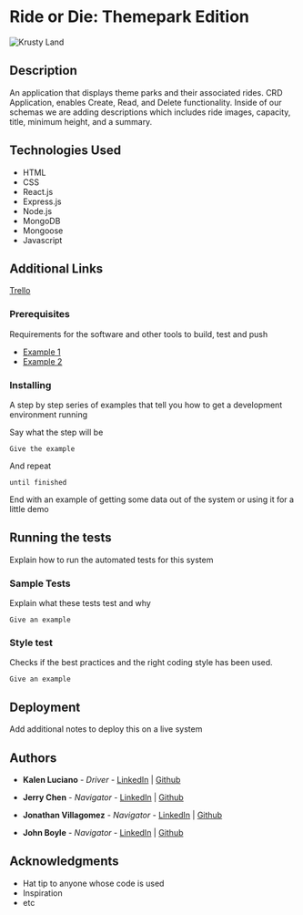 # Ride or Die: Themepark Edition

![Krusty Land](https://static.wikia.nocookie.net/heroism/images/1/17/The_Krustyland.jpg/revision/latest?cb=20200502000018)

## Description

An application that displays theme parks and their associated rides. CRD Application, enables Create, Read, and Delete functionality. Inside of our schemas we are adding descriptions which includes ride images, capacity, title, minimum height, and a summary.


## Technologies Used

  - HTML
  - CSS
  - React.js
  - Express.js
  - Node.js
  - MongoDB
  - Mongoose
  - Javascript


## Additional Links

[Trello](https://trello.com/b/pK6uhXt1/theme-park-trello)

### Prerequisites

Requirements for the software and other tools to build, test and push 
- [Example 1](https://www.example.com)
- [Example 2](https://www.example.com)

### Installing

A step by step series of examples that tell you how to get a development
environment running

Say what the step will be

    Give the example

And repeat

    until finished

End with an example of getting some data out of the system or using it
for a little demo

## Running the tests

Explain how to run the automated tests for this system

### Sample Tests

Explain what these tests test and why

    Give an example

### Style test

Checks if the best practices and the right coding style has been used.

    Give an example

## Deployment

Add additional notes to deploy this on a live system


## Authors



  - **Kalen Luciano** - *Driver* -
    [LinkedIn](https://www.linkedin.com/in/kalenluciano/) | [Github](https://github.com/kalenluciano)

  - **Jerry Chen** - *Navigator* -
    [LinkedIn](https://www.linkedin.com/in/jerrychen31/) | [Github](https://github.com/Bluepanda93)

  - **Jonathan Villagomez** - *Navigator* -
    [LinkedIn](https://www.linkedin.com/in/jonathanvillagomezhernandez/) | [Github](https://github.com/VillagomezHJonathan)

  - **John Boyle** - *Navigator* -
    [LinkedIn](https://www.linkedin.com/in/john-boyle-dev/) | [Github](https://github.com/stardust-4)

## Acknowledgments

  - Hat tip to anyone whose code is used
  - Inspiration
  - etc
